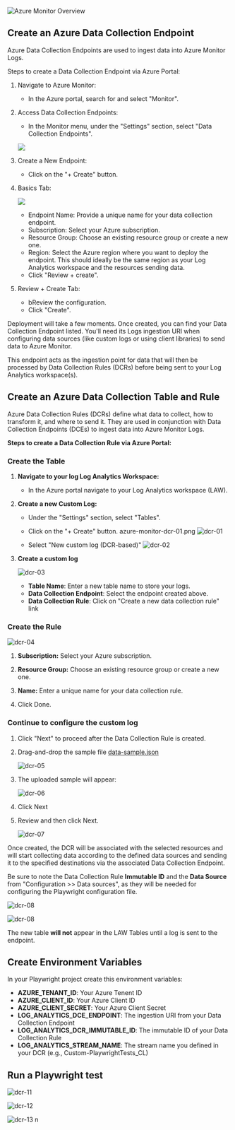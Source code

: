 ![Azure Monitor Overview](images/azure-monitor-overview.jpg)

## Create an Azure Data Collection Endpoint

Azure Data Collection Endpoints are used to ingest data into Azure Monitor Logs.

Steps to create a Data Collection Endpoint via Azure Portal:

1. Navigate to Azure Monitor:

   - In the Azure portal, search for and select "Monitor".

2. Access Data Collection Endpoints:

   - In the Monitor menu, under the "Settings" section, select "Data Collection Endpoints".

   ![](images/azure-monitor-dce-01.png)

3. Create a New Endpoint:

   - Click on the "+ Create" button.

4. Basics Tab:

   ![](images/azure-monitor-dce-02.png)

   - Endpoint Name: Provide a unique name for your data collection endpoint.
   - Subscription: Select your Azure subscription.
   - Resource Group: Choose an existing resource group or create a new one.
   - Region: Select the Azure region where you want to deploy the endpoint. This should ideally be the same region as your Log Analytics workspace and the resources sending data.
   - Click "Review + create".

5. Review + Create Tab:

   - bReview the configuration.
   - Click "Create".

Deployment will take a few moments. Once created, you can find your Data Collection Endpoint listed. You'll need its Logs ingestion URI when configuring data sources (like custom logs or using client libraries) to send data to Azure Monitor.

This endpoint acts as the ingestion point for data that will then be processed by Data Collection Rules (DCRs) before being sent to your Log Analytics workspace(s).

## Create an Azure Data Collection Table and Rule

Azure Data Collection Rules (DCRs) define what data to collect, how to transform it, and where to send it. They are used in conjunction with Data Collection Endpoints (DCEs) to ingest data into Azure Monitor Logs.

**Steps to create a Data Collection Rule via Azure Portal:**

### Create the Table

1. **Navigate to your log Log Analytics Workspace:**

   - In the Azure portal navigate to your Log Analytics workspace (LAW).

2. **Create a new Custom Log:**

   - Under the "Settings" section, select "Tables".
   - Click on the "+ Create" button.
     azure-monitor-dcr-01.png
     ![dcr-01](images/azure-monitor-dcr-01.png)

   - Select "New custom log (DCR-based)"
     ![dcr-02](images/azure-monitor-dcr-02.png)

3. **Create a custom log**

   ![dcr-03](images/azure-monitor-dcr-03.png)

   - **Table Name**: Enter a new table name to store your logs.
   - **Data Collection Endpoint**: Select the endpoint created above.
   - **Data Collection Rule**: Click on "Create a new data collection rule" link

### Create the Rule

![dcr-04](images/azure-monitor-dcr-04.png)

1. **Subscription:** Select your Azure subscription.

2. **Resource Group:** Choose an existing resource group or create a new one.

3. **Name:** Enter a unique name for your data collection rule.

4. Click Done.

### Continue to configure the custom log

1. Click "Next" to proceed after the Data Collection Rule is created.
2. Drag-and-drop the sample file [data-sample.json](../src/data-sample.json)

   ![dcr-05](images/azure-monitor-dcr-05.png)

3. The uploaded sample will appear:

   ![dcr-06](images/azure-monitor-dcr-06.png)

4. Click Next

5. Review and then click Next.

   ![dcr-07](images/azure-monitor-dcr-07.png)

Once created, the DCR will be associated with the selected resources and will start collecting data according to the defined data sources and sending it to the specified destinations via the associated Data Collection Endpoint.

Be sure to note the Data Collection Rule **Immutable ID** and the **Data Source** from "Configuration >> Data sources", as they will be needed for configuring the Playwright configuration file.

![dcr-08](images/azure-monitor-dcr-08.png)

![dcr-08](images/azure-monitor-dcr-09.png)

The new table **will not** appear in the LAW Tables until a log is sent to the endpoint.

## Create Environment Variables

In your Playwright project create this environment variables:

- **AZURE_TENANT_ID**: Your Azure Tenent ID
- **AZURE_CLIENT_ID**: Your Azure Client ID
- **AZURE_CLIENT_SECRET**: Your Azure Client Secret
- **LOG_ANALYTICS_DCE_ENDPOINT**: The ingestion URI from your Data Collection Endpoint
- **LOG_ANALYTICS_DCR_IMMUTABLE_ID**: The immutable ID of your Data Collection Rule
- **LOG_ANALYTICS_STREAM_NAME**: The stream name you defined in your DCR (e.g., Custom-PlaywrightTests_CL)

## Run a Playwright test

![dcr-11](images/azure-monitor-dcr-11.png)

![dcr-12](images/azure-monitor-dcr-12.png)

![dcr-13](images/azure-monitor-dcr-13.png)
n
